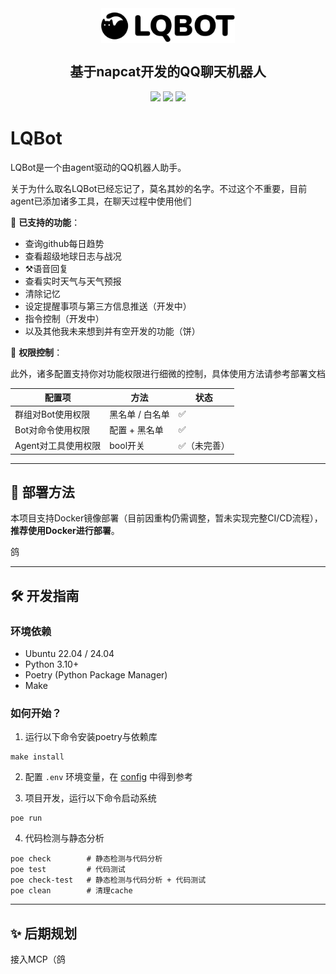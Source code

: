 <div align="center">
  <img src="asset/image/logo.png" style="height:4em; vertical-align:middle;">
  <h2>基于napcat开发的QQ聊天机器人</h2>
</div>

<p align="center">
  <a href="README.md"><img src="https://img.shields.io/badge/Language-English-blue.svg"></a>
  <a href="README_CN.md"><img src="https://img.shields.io/badge/Language-简体中文-red.svg"></a>
  <a href="README_CN.md"><img src="https://img.shields.io/badge/Document-参考文档-green.svg"></a>
</p>

# LQBot

LQBot是一个由agent驱动的QQ机器人助手。

关于为什么取名LQBot已经忘记了，莫名其妙的名字。不过这个不重要，目前agent已添加诸多工具，在聊天过程中使用他们

🔨 **已支持的功能**：

- 查询github每日趋势
- 查看超级地球日志与战况
- ⚒️语音回复
- 查看实时天气与天气预报
- 清除记忆
- 设定提醒事项与第三方信息推送（开发中）
- 指令控制（开发中）
- 以及其他我未来想到并有空开发的功能（饼）

🔐 **权限控制**：

此外，诸多配置支持你对功能权限进行细微的控制，具体使用方法请参考部署文档

| 配置项              | 方法            | 状态         |
| ------------------- | --------------- | ------------ |
| 群组对Bot使用权限   | 黑名单 / 白名单 | ✅           |
| Bot对命令使用权限   | 配置 + 黑名单   | ✅           |
| Agent对工具使用权限 | bool开关        | ✅（未完善） |

______________________________________________________________________

## 🚀 部署方法

本项目支持Docker镜像部署（目前因重构仍需调整，暂未实现完整CI/CD流程），**推荐使用Docker进行部署**。

鸽

______________________________________________________________________

## 🛠 开发指南

### 环境依赖

- Ubuntu 22.04 / 24.04
- Python 3.10+
- Poetry (Python Package Manager)
- Make

### 如何开始？

1. 运行以下命令安装poetry与依赖库

```shell
make install
```

2. 配置 `.env` 环境变量，在 [config](src/lqbot/utils/config.py) 中得到参考

1. 项目开发，运行以下命令启动系统

```shell
poe run
```

4. 代码检测与静态分析

```shell
poe check        # 静态检测与代码分析
poe test         # 代码测试
poe check-test   # 静态检测与代码分析 + 代码测试
poe clean        # 清理cache
```

______________________________________________________________________

## ✨ 后期规划

接入MCP（鸽
